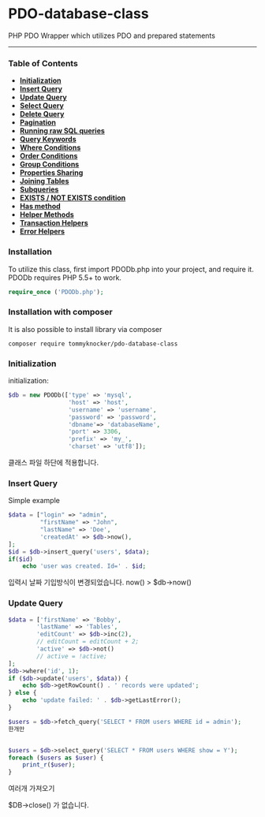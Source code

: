 # PDO-database-class

PHP PDO Wrapper which utilizes PDO and prepared statements

<hr>

### Table of Contents

-   **[Initialization](#initialization)**
-   **[Insert Query](#insert-query)**
-   **[Update Query](#update-query)**
-   **[Select Query](#select-query)**
-   **[Delete Query](#delete-query)**
-   **[Pagination](#pagination)**
-   **[Running raw SQL queries](#running-raw-sql-queries)**
-   **[Query Keywords](#query-keywords)**
-   **[Where Conditions](#where--having-methods)**
-   **[Order Conditions](#ordering-method)**
-   **[Group Conditions](#grouping-method)**
-   **[Properties Sharing](#properties-sharing)**
-   **[Joining Tables](#join-method)**
-   **[Subqueries](#subqueries)**
-   **[EXISTS / NOT EXISTS condition](#exists--not-exists-condition)**
-   **[Has method](#has-method)**
-   **[Helper Methods](#helper-methods)**
-   **[Transaction Helpers](#transaction-helpers)**
-   **[Error Helpers](#error-helpers)**

### Installation

To utilize this class, first import PDODb.php into your project, and require it.
PDODb requires PHP 5.5+ to work.

```php
require_once ('PDODb.php');
```

### Installation with composer

It is also possible to install library via composer

```
composer require tommyknocker/pdo-database-class
```

### Initialization

initialization:

```php
$db = new PDODb(['type' => 'mysql',
                 'host' => 'host',
                 'username' => 'username',
                 'password' => 'password',
                 'dbname'=> 'databaseName',
                 'port' => 3306,
                 'prefix' => 'my_',
                 'charset' => 'utf8']);
```

클래스 파일 하단에 적용합니다.

### Insert Query

Simple example

```php
$data = ["login" => "admin",
         "firstName" => "John",
         "lastName" => 'Doe',
         'createdAt' => $db->now(),
];
$id = $db->insert_query('users', $data);
if($id)
    echo 'user was created. Id=' . $id;
```

입력시 날짜 기입방식이 변경되었습니다. now() > $db->now()

### Update Query

```php
$data = ['firstName' => 'Bobby',
	    'lastName' => 'Tables',
	    'editCount' => $db->inc(2),
	    // editCount = editCount + 2;
	    'active' => $db->not()
	    // active = !active;
];
$db->where('id', 1);
if ($db->update('users', $data)) {
    echo $db->getRowCount() . ' records were updated';
} else {
    echo 'update failed: ' . $db->getLastError();
}
```

```php
$users = $db->fetch_query('SELECT * FROM users WHERE id = admin');
한개만


$users = $db->select_query('SELECT * FROM users WHERE show = Y');
foreach ($users as $user) {
    print_r($user);
}
```

여러개 가져오기

$DB->close() 가 없습니다.
